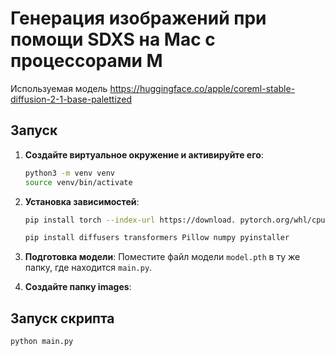 # Генерация изображений при помощи SDXS на Mac с процессорами M

Используемая модель https://huggingface.co/apple/coreml-stable-diffusion-2-1-base-palettized


## Запуск

1. **Создайте виртуальное окружение и активируйте его**:
    ```bash
    python3 -m venv venv
    source venv/bin/activate
    ```

2. **Установка зависимостей**:

    ```bash
    pip install torch --index-url https://download. pytorch.org/whl/cpu
    ```

    ```bash
    pip install diffusers transformers Pillow numpy pyinstaller
    ```

3. **Подготовка модели**:
    Поместите файл модели `model.pth` в ту же папку, где находится `main.py`.

4. **Cоздайте папку images**:


## Запуск скрипта


```bash
python main.py
```

